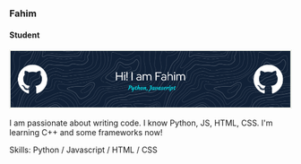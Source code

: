 ### Fahim
#### Student

![Header](./github-header.png)

I am passionate about writing code. I know Python, JS, HTML, CSS.
I'm learning C++ and some frameworks now!


Skills: Python / Javascript / HTML / CSS
